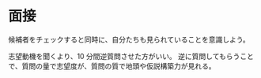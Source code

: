 # 面接

候補者をチェックすると同時に、自分たちも見られていることを意識しよう。

志望動機を聞くより、10 分間逆質問させた方がいい。
逆に質問してもらうことで、質問の量で志望度が、質問の質で地頭や仮説構築力が見れる。
